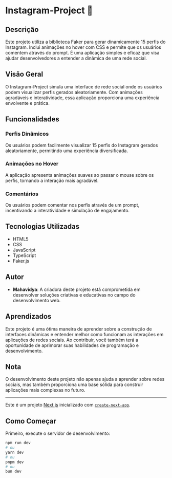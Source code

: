 # Instagram-Project 📸

## Descrição
Este projeto utiliza a biblioteca Faker para gerar dinamicamente 15 perfis do Instagram. Inclui animações no hover com CSS e permite que os usuários comentem através do prompt. É uma aplicação simples e eficaz que visa ajudar desenvolvedores a entender a dinâmica de uma rede social.

## Visão Geral
O Instagram-Project simula uma interface de rede social onde os usuários podem visualizar perfis gerados aleatoriamente. Com animações agradáveis e interatividade, essa aplicação proporciona uma experiência envolvente e prática.

## Funcionalidades

### Perfis Dinâmicos
Os usuários podem facilmente visualizar 15 perfis do Instagram gerados aleatoriamente, permitindo uma experiência diversificada.

### Animações no Hover
A aplicação apresenta animações suaves ao passar o mouse sobre os perfis, tornando a interação mais agradável.

### Comentários
Os usuários podem comentar nos perfis através de um prompt, incentivando a interatividade e simulação de engajamento.

## Tecnologias Utilizadas
- HTML5
- CSS
- JavaScript
- TypeScript
- Faker.js

## Autor
- **Mahavidya**: A criadora deste projeto está comprometida em desenvolver soluções criativas e educativas no campo do desenvolvimento web.

## Aprendizados
Este projeto é uma ótima maneira de aprender sobre a construção de interfaces dinâmicas e entender melhor como funcionam as interações em aplicações de redes sociais. Ao contribuir, você também terá a oportunidade de aprimorar suas habilidades de programação e desenvolvimento.

## Nota
O desenvolvimento deste projeto não apenas ajuda a aprender sobre redes sociais, mas também proporciona uma base sólida para construir aplicações mais complexas no futuro.

---

Este é um projeto [Next.js](https://nextjs.org) inicializado com [`create-next-app`](https://nextjs.org/docs/app/api-reference/cli/create-next-app).

## Como Começar
Primeiro, execute o servidor de desenvolvimento:

```bash
npm run dev
# ou
yarn dev
# ou
pnpm dev
# ou
bun dev



